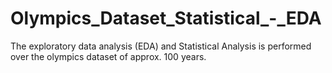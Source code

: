 # Olympics_Dataset_Statistical_-_EDA
The exploratory data analysis (EDA) and Statistical Analysis is performed over the olympics dataset of approx. 100 years.
